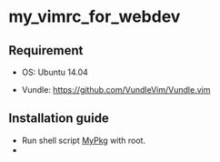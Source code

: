 # my_vimrc_for_webdev

## Requirement
  
  * OS: Ubuntu 14.04

  * Vundle: https://github.com/VundleVim/Vundle.vim

## Installation guide

  * Run shell script [MyPkg] with root.
  * 

  


[MyPkg]:https://github.com/Justin790126/MyPkg/blob/master/mypkg.sh
